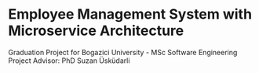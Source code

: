 # Employee Management System with Microservice Architecture
 Graduation Project for Bogazici University - MSc Software Engineering
 Project Advisor: PhD Suzan Üsküdarli
 
 
